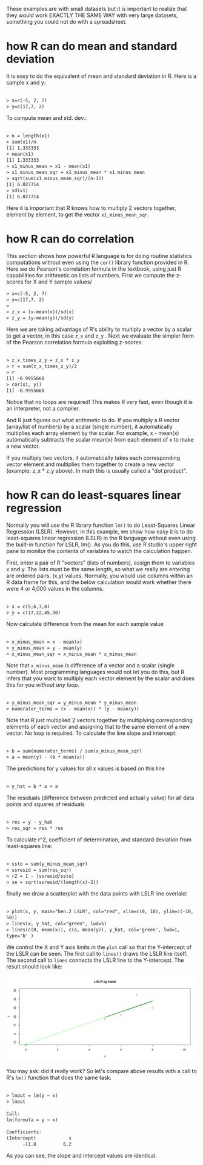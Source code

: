 These examples are with small datasets but it is important to realize that they would work EXACTLY THE SAME WAY with very large datasets, something you could not do with a spreadsheet.

# how R can do mean and standard deviation

It is easy to do the equivalent of mean and standard deviation in R.   Here is a sample x and y:

```

> x=c(-5, 2, 7)
> y=c(17,7, 2)

```
To compute mean and std. dev.:

```

> n = length(x1)
> sum(x1)/n
[1] 1.333333
> mean(x1)
[1] 1.333333
> x1_minus_mean = x1 - mean(x1)
> x1_minus_mean_sqr = x1_minus_mean * x1_minus_mean
> sqrt(sum(x1_minus_mean_sqr)/(n-1))
[1] 6.027714
> sd(x1)
[1] 6.027714

```
Here it is important that R knows how to multiply 2 vectors together, element by element, to get the vector `x1_minus_mean_sqr`.   

# how R can do correlation

This section shows how powerful R language is for doing routine statistics computations without even using the `cor()` library function provided in R.   Here we do Pearson's correlation formula in the textbook, using just R capabilities for arithmetic on lists of numbers.   First we compute the z-scores for X and Y sample values/

```
> x=c(-5, 2, 7)
> y=c(17,7, 2)
>
> z_x = (x-mean(x))/sd(x)
> z_y = (y-mean(y))/sd(y)

```
Here we are taking advantage of R's ability to multiply a vector by a scalar to get a vector, in this case `z_x` and `z_y` .  Next we evaluate the simpler form of the Pearson correlation formula exploiting z-scores:
```

> z_x_times_z_y = z_x * z_y
> r = sum(z_x_times_z_y)/2
> r
[1] -0.9955668
> cor(x1, y1)
[1] -0.9955668

```
Notice that no loops are required!  This makes R very fast, even though it is an interpreter, not a compiler.   

And R just figures out what arithmetic to do.  If you multiply a R vector (array/list of numbers) by a scalar (single number), it automatically multiplies each array element by the scalar.  For example, x - mean(x) automatically subtracts the scalar mean(x) from each element of x to make a new vector. 

If you multiply two vectors, it automatically takes each corresponding vector element and multiplies them together to create a new vector (example: z_x * z_y above). In math this is usually called a "dot product". 

# how R can do least-squares linear regression

Normally you will use the R library function `lm()` to do Least-Squares Linear Regression (LSLR).  However, in this example, we show how easy it is to do least-squares linear regression (LSLR) in the R language without even using the built-in function for LSLR, lm().  As you do this, use R studio's upper right pane to monitor the contents of variables to watch the calculation happen.

First, enter a pair of R "vectors" (lists of numbers), assign them to variables x and y.  The lists must be the same length, so what we really are entering are ordered pairs, (x,y) values.  Normally, you would use columns within an R data frame for this, and the below calculation would work whether there were 4 or 4,000 values in the columns.

```

> x = c(5,6,7,8)
> y = c(17,22,45,30)

```
Now calculate difference from the mean for each sample value

```

> x_minus_mean = x - mean(x)
> y_minus_mean = y - mean(y)
> x_minus_mean_sqr = x_minus_mean * x_minus_mean

```

Note that `x_minus_mean` is difference of a vector and a scalar (single number).   Most programming languages would not let you do this, but R infers that you want to multiply each vector element by the scalar and does this for you *without any loop*.

```

> y_minus_mean_sqr = y_minus_mean * y_minus_mean
> numerator_terms = (x - mean(x)) * (y - mean(y))

```

Note that R just multiplied 2 vectors together by multiplying corresponding elements of each vector and assigning that to the same element of a new vector.  No loop is required.  To calculate the line slope and intercept:

```

> b = sum(numerator_terms) / sum(x_minus_mean_sqr)
> a = mean(y) - (b * mean(x))

```

The predictions for y values for all x values is based on this line

```

> y_hat = b * x + a

```

The residuals (difference between predicted and actual y value) for all data points and squares of residuals

```

> res = y - y_hat
> res_sqr = res * res

```

To calculate r^2, coefficient of determination, and standard deviation from least-squares line:

```

> ssto = sum(y_minus_mean_sqr)
> ssresid = sum(res_sqr)
> r2 = 1 - (ssresid/ssto)
> se = sqrt(ssresid/(length(x)-2))

```
finally we draw a scatterplot with the data points with LSLR line overlaid:

```

> plot(x, y, main="ben.2 LSLR", col="red", xlim=c(0, 10), ylim=c(-10, 50))
> lines(x, y_hat, col="green", lwd=5)
> lines(c(0, mean(x)), c(a, mean(y)), y_hat, col='green', lwd=1, type='b' )

```
We control the X and Y axis limits in the `plot` call so that the Y-intercept of the LSLR can be seen. 
The first call to `lines()` draws the LSLR line itself.   
The second call to `lines` connects the LSLR line to the Y-intercept.
The result should look like:

![](images/lslr_by_hand.png)

You may ask: did it really work?  So let's compare above results with a call to R's `lm()` function that does the same task:

```

> lmout = lm(y ~ x)
> lmout

Call:
lm(formula = y ~ x)

Coefficients:
(Intercept)            x  
      -11.8          6.2  

```
As you can see, the slope and intercept values are identical.
